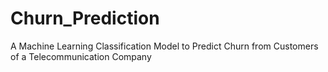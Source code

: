 # Churn_Prediction
A Machine Learning Classification Model to Predict Churn from Customers of a Telecommunication Company 
